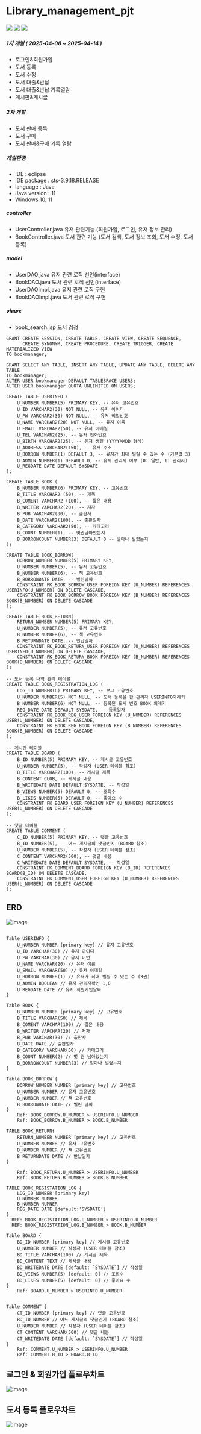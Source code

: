 # Library_management_pjt

  <img src="https://img.shields.io/badge/java-007396?style=for-the-badge&logo=java&logoColor=white"> 
  <img src="https://img.shields.io/badge/oracle-F80000?style=for-the-badge&logo=oracle&logoColor=white"> 
  <img src="https://img.shields.io/badge/spring-6DB33F?style=for-the-badge&logo=spring&logoColor=white"> 

##### 1차 개발 ( 2025-04-08 ~ 2025-04-14 )
- 로그인&회원가입
- 도서 등록
- 도서 수정
- 도서 대출&반납
- 도서 대출&반납 기록열람
- 게시판&게시글

##### 2차 개발
- 도서 판매 등록
- 도서 구매
- 도서 판매&구매 기록 열람

##### 개발환경
- IDE : eclipse
- IDE package : sts-3.9.18.RELEASE
- language : Java
- Java version : 11
- Windows 10, 11

##### controller
- UserController.java
  유저 관련기능 (회원가입, 로그인, 유저 정보 관리)
- BookController.java
  도서 관련 기능 (도서 검색, 도서 정보 조회, 도서 수정, 도서 등록)

##### model
- UserDAO.java
  유저 관련 로직 선언(interface)
- BookDAO.java
  도서 관련 로직 선언(interface)
- UserDAOImpl.java
  유저 관련 로직 구현
- BookDAOImpl.java
  도서 관련 로직 구현

##### views
- book_search.jsp
  도서 검정
```
GRANT CREATE SESSION, CREATE TABLE, CREATE VIEW, CREATE SEQUENCE, 
      CREATE SYNONYM, CREATE PROCEDURE, CREATE TRIGGER, CREATE MATERIALIZED VIEW 
TO bookmanager;

GRANT SELECT ANY TABLE, INSERT ANY TABLE, UPDATE ANY TABLE, DELETE ANY TABLE 
TO bookmanager;
ALTER USER bookmanager DEFAULT TABLESPACE USERS;
ALTER USER bookmanager QUOTA UNLIMITED ON USERS;

CREATE TABLE USERINFO (
    U_NUMBER NUMBER(5) PRIMARY KEY, -- 유저 고유번호
    U_ID VARCHAR2(30) NOT NULL, -- 유저 아이디
    U_PW VARCHAR2(30) NOT NULL, -- 유저 비밀번호
    U_NAME VARCHAR2(20) NOT NULL, -- 유저 이름
    U_EMAIL VARCHAR2(50), -- 유저 이메일
    U_TEL VARCHAR2(25), -- 유저 전화번호
    U_BIRTH VARCHAR2(25), -- 유저 생일 (YYYYMMDD 형식)
    U_ADDRESS VARCHAR2(150), -- 유저 주소
    U_BORROW NUMBER(1) DEFAULT 3, -- 유저가 최대 빌릴 수 있는 수 (기본값 3)
    U_ADMIN NUMBER(1) DEFAULT 0, -- 유저 관리자 여부 (0: 일반, 1: 관리자)
    U_REGDATE DATE DEFAULT SYSDATE
);

CREATE TABLE BOOK (
    B_NUMBER NUMBER(6) PRIMARY KEY, -- 고유번호
    B_TITLE VARCHAR2 (50), -- 제목
    B_COMENT VARCHAR2 (100), -- 짧은 내용
    B_WRITER VARCHAR2(20), -- 저자
    B_PUB VARCHAR2(30), -- 출판사
    B_DATE VARCHAR2(100), -- 출판일자
    B_CATEGORY VARCHAR2(50), -- 카테고리
    B_COUNT NUMBER(1), -- 몇권남아있는지
    B_BORROWCOUNT NUMBER(3) DEFAULT 0 -- 얼마나 빌렸는지
);

CREATE TABLE BOOK_BORROW(
    BORROW_NUMBER NUMBER(5) PRIMARY KEY,
    U_NUMBER NUMBER(5), -- 유저 고유번호
    B_NUMBER NUMBER(6), -- 책 고유번호
    B_BORROWDATE DATE, -- 빌린날짜
    CONSTRAINT FK_BOOK_BORROW_USER FOREIGN KEY (U_NUMBER) REFERENCES USERINFO(U_NUMBER) ON DELETE CASCADE,
    CONSTRAINT FK_BOOK_BORROW_BOOK FOREIGN KEY (B_NUMBER) REFERENCES BOOK(B_NUMBER) ON DELETE CASCADE
);

CREATE TABLE BOOK_RETURN(
    RETURN_NUMBER NUMBER(5) PRIMARY KEY,
    U_NUMBER NUMBER(5), -- 유저 고유번호
    B_NUMBER NUMBER(6), -- 책 고유번호
    B_RETURNDATE DATE, -- 반납일자
    CONSTRAINT FK_BOOK_RETURN_USER FOREIGN KEY (U_NUMBER) REFERENCES USERINFO(U_NUMBER) ON DELETE CASCADE,
    CONSTRAINT FK_BOOK_RETURN_BOOK FOREIGN KEY (B_NUMBER) REFERENCES BOOK(B_NUMBER) ON DELETE CASCADE
);

-- 도서 등록 내역 관리 테이블
CREATE TABLE BOOK_REGISTRATION_LOG (
    LOG_ID NUMBER(6) PRIMARY KEY, -- 로그 고유번호
    U_NUMBER NUMBER(5) NOT NULL, -- 도서 등록을 한 관리자 USERINFO외례키
    B_NUMBER NUMBER(6) NOT NULL, -- 등록된 도서 번호 BOOK 외례키
    REG_DATE DATE DEFAULT SYSDATE, -- 등록일자
    CONSTRAINT FK_BOOK_REG_USER FOREIGN KEY (U_NUMBER) REFERENCES USER(U_NUMBER) ON DELETE CASCADE,
    CONSTRAINT FK_BOOK_REG_BOOK FOREIGN KEY (B_NUMBER) REFERENCES BOOK(B_NUMBER) ON DELETE CASCADE
);

-- 게시판 테이블
CREATE TABLE BOARD (
    B_ID NUMBER(5) PRIMARY KEY, -- 게시글 고유번호
    U_NUMBER NUMBER(5), -- 작성자 (USER 테이블 참조)
    B_TITLE VARCHAR2(100), -- 게시글 제목
    B_CONTENT CLOB, -- 게시글 내용
    B_WRITEDATE DATE DEFAULT SYSDATE, -- 작성일
    B_VIEWS NUMBER(5) DEFAULT 0, -- 조회수
    B_LIKES NUMBER(5) DEFAULT 0, -- 좋아요 수
    CONSTRAINT FK_BOARD_USER FOREIGN KEY (U_NUMBER) REFERENCES USER(U_NUMBER) ON DELETE CASCADE
);

-- 댓글 테이블
CREATE TABLE COMMENT (
    C_ID NUMBER(5) PRIMARY KEY, -- 댓글 고유번호
    B_ID NUMBER(5), -- 어느 게시글의 댓글인지 (BOARD 참조)
    U_NUMBER NUMBER(5), -- 작성자 (USER 테이블 참조)
    C_CONTENT VARCHAR2(500), -- 댓글 내용
    C_WRITEDATE DATE DEFAULT SYSDATE, -- 작성일
    CONSTRAINT FK_COMMENT_BOARD FOREIGN KEY (B_ID) REFERENCES BOARD(B_ID) ON DELETE CASCADE,
    CONSTRAINT FK_COMMENT_USER FOREIGN KEY (U_NUMBER) REFERENCES USER(U_NUMBER) ON DELETE CASCADE
);
```

## ERD
![image](https://github.com/user-attachments/assets/e37eb2fd-e6f8-457a-8bf0-caaeecd9eebb)

```

Table USERINFO {
    U_NUMBER NUMBER [primary key] // 유저 고유번호
    U_ID VARCHAR(30) // 유저 아이디
    U_PW VARCHAR(30) // 유저 비번
    U_NAME VARCHAR(20) // 유저 이름
    U_EMAIL VARCHAR(50) // 유저 이메일
    U_BORROW NUMBER(1) // 유저가 최대 빌릴 수 있는 수 (3권)
    U_ADMIN BOOLEAN // 유저 관리자확인 1,0
    U_REGDATE DATE // 유저 회원가입날짜
}

Table BOOK {
    B_NUMBER NUMBER [primary key] // 고유번호
    B_TITLE VARCHAR(50) // 제목
    B_COMENT VARCHAR(100) // 짧은 내용
    B_WRITER VARCHAR(20) // 저자
    B_PUB VARCHAR(30) // 출판사
    B_DATE DATE // 출판일자
    B_CATEGORY VARCHAR(50) // 카테고리
    B_COUNT NUMBER(2) // 몇 권 남아있는지
    B_BORROWCOUNT NUMBER(3) // 얼마나 빌렸는지
}

Table BOOK_BORROW {
    BORROW_NUMBER NUMBER [primary key] // 고유번호
    U_NUMBER NUMBER // 유저 고유번호
    B_NUMBER NUMBER // 책 고유번호
    B_BORROWDATE DATE // 빌린 날짜
}
    Ref: BOOK_BORROW.U_NUMBER > USERINFO.U_NUMBER
    Ref: BOOK_BORROW.B_NUMBER > BOOK.B_NUMBER

TABLE BOOK_RETURN{
    RETURN_NUMBER NUMBER [primary key] // 고유번호
    U_NUMBER NUMBER // 유저 고유번호
    B_NUMBER NUMBER // 책 고유번호
    B_RETURNDATE DATE // 반납일자
}

    Ref: BOOK_RETURN.U_NUMBER > USERINFO.U_NUMBER
    Ref: BOOK_RETURN.B_NUMBER > BOOK.B_NUMBER

TABLE BOOK_REGISTATION_LOG {
    LOG_ID NUMBER [primary key]
    U_NUMBER NUMBER
    B_NUMBER NUMNER
    REG_DATE DATE [default:'SYSDATE']
}
  REF: BOOK_REGISTATION_LOG.U_NUMBER > USERINFO.U_NUMBER
  REF: BOOK_REGISTATION_LOG.B_NUMBER > BOOK.B_NUMBER

Table BOARD {
    BD_ID NUMBER [primary key] // 게시글 고유번호
    U_NUMBER NUMBER // 작성자 (USER 테이블 참조)
    BD_TITLE VARCHAR(100) // 게시글 제목
    BD_CONTENT TEXT // 게시글 내용
    BD_WRITEDATE DATE [default: `SYSDATE`] // 작성일
    BD_VIEWS NUMBER(5) [default: 0] // 조회수
    BD_LIKES NUMBER(5) [default: 0] // 좋아요 수
}
    Ref: BOARD.U_NUMBER > USERINFO.U_NUMBER

    
Table COMMENT {
    CT_ID NUMBER [primary key] // 댓글 고유번호
    BD_ID NUMBER // 어느 게시글의 댓글인지 (BOARD 참조)
    U_NUMBER NUMBER // 작성자 (USER 테이블 참조)
    CT_CONTENT VARCHAR(500) // 댓글 내용
    CT_WRITEDATE DATE [default: `SYSDATE`] // 작성일
}
    Ref: COMMENT.U_NUMBER > USERINFO.U_NUMBER
    Ref: COMMENT.B_ID > BOARD.B_ID
```


## 로그인 & 회원가입 플로우차트
![image](https://github.com/user-attachments/assets/42c9b8b7-f470-4843-82bc-3ed59fce2352)

## 도서 등록 플로우차트
![image](https://github.com/user-attachments/assets/ddda9356-1cb5-4e6b-aa1d-6a7f0d169dc4)


